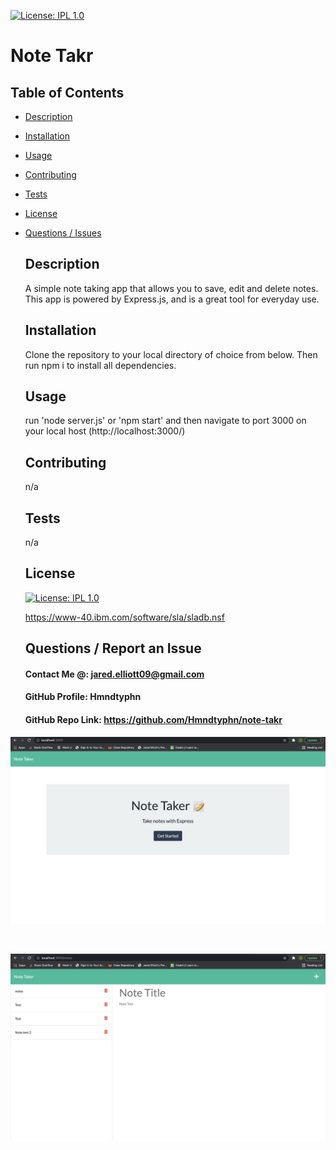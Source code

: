 [![License: IPL 1.0](https://img.shields.io/badge/License-IPL%201.0-blue.svg)](https://opensource.org/licenses/IPL-1.0)
  # Note Takr
## Table of Contents 
* [Description](#Description)  <br>
* [Installation](#Installation)<br>
* [Usage](#Usage)<br>
* [Contributing](#Contributing)<br>
* [Tests](#Tests)<br>
* [License](#License)<br>
* [Questions / Issues](#Questions)<br>
  ## Description
   A simple note taking app that allows you to save, edit and delete notes. This app is powered by Express.js, and is a great tool for everyday use.
  ## Installation
  Clone the repository to your local directory of choice from below. Then run npm i to install all dependencies.
  ## Usage
  run 'node server.js' or 'npm start' and then navigate to port 3000 on your local host (http://localhost:3000/)<br>
  ## Contributing
  n/a
   <br>
  
  
  ## Tests
  n/a
  <br>
  
  ## License
  [![License: IPL 1.0](https://img.shields.io/badge/License-IPL%201.0-blue.svg)](https://opensource.org/licenses/IPL-1.0)
  
  https://www-40.ibm.com/software/sla/sladb.nsf 
  <br>
  ## Questions / Report an Issue
  #### Contact Me @: jared.elliott09@gmail.com<br>
  #### GitHub Profile: Hmndtyphn
  #### GitHub Repo Link: https://github.com/Hmndtyphn/note-takr


<p align="center">
  <img src="images/Screen Shot 2021-10-24 at 11.16.33 PM.png" width="1000" title="hover text" alt="screenshot of application">
</p> <br>

<p align="center">
  <img src="images/Screen Shot 2021-10-24 at 11.16.48 PM.png" width="1000" title="hover text" alt="screenshot of application">
</p> <br>

